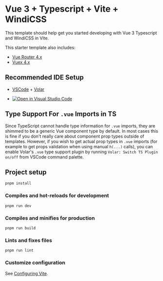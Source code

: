 # Vue 3 + Typescript + Vite + WindiCSS

This template should help get you started developing with Vue 3 Typescript and WindiCSS in Vite.

This starter template also includes:

- [Vue Router 4.x](https://github.com/vuejs/vue-router-next)
- [Vuex 4.x ](https://next.vuex.vuejs.org/)

## Recommended IDE Setup

- [VSCode](https://code.visualstudio.com/) + [Volar](https://marketplace.visualstudio.com/items?itemName=johnsoncodehk.volar)

- [![Open in Visual Studio Code](https://open.vscode.dev/badges/open-in-vscode.svg)](https://open.vscode.dev/Cookiekira/vite-vue3-windi-starter)

## Type Support For `.vue` Imports in TS

Since TypeScript cannot handle type information for `.vue` imports, they are shimmed to be a generic Vue component type by default. In most cases this is fine if you don't really care about component prop types outside of templates. However, if you wish to get actual prop types in `.vue` imports (for example to get props validation when using manual `h(...)` calls), you can enable Volar's `.vue` type support plugin by running `Volar: Switch TS Plugin on/off` from VSCode command palette.

## Project setup
```
pnpm install
```

### Compiles and hot-reloads for development
```
pnpm run dev
```

### Compiles and minifies for production
```
pnpm run build
```

### Lints and fixes files
```
pnpm run lint
```

### Customize configuration
See [Configuring Vite](https://vitejs.dev/config/).